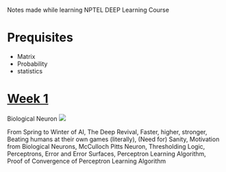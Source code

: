 Notes made while learning NPTEL DEEP Learning Course
# Prequisites
- Matrix
- Probability
- statistics

# [Week 1](https://drive.google.com/drive/folders/13Coj35UfJ-Q5RQUcXikzdA2mUGLvEMDm)
Biological Neuron
![](https://miro.medium.com/max/1400/1*hkYlTODpjJgo32DoCOWN5w.png)

From Spring to Winter of AI, The Deep Revival, Faster, higher, stronger, Beating humans at their own games (literally), (Need for) Sanity, Motivation from Biological Neurons, McCulloch Pitts Neuron, Thresholding Logic, Perceptrons, Error and Error Surfaces, Perceptron Learning Algorithm, Proof of Convergence of Perceptron Learning Algorithm
